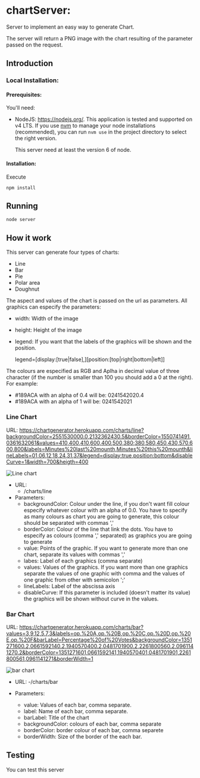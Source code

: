 # chartServer:

Server to implement an easy way to generate Chart.

The server will return a PNG image with the chart resulting of the parameter passed on the request.

## Introduction

### Local Installation:
#### Prerequisites:
You'll need:

- NodeJS: https://nodejs.org/. This application is tested and supported on v4 LTS.
  If you use [nvm](https://github.com/creationix/nvm/) to manage your node
  installations (recommended), you can run `nvm use` in the project directory to
  select the right version.

  This server need at least the version 6 of node.

#### Installation:

Execute

```
npm install
```

## Running

```
node server
```

## How it work

This server can generate four types of charts:

- Line
- Bar
- Pie
- Polar area
- Doughnut

The aspect and values of the chart is passed on the url as parameters.
All graphics can especify the parameters:
  - width: Width of the image
  - height: Height of the image
  - legend: If you want that the labels of the graphics will be shown and the position.

    legend=[display:[true|false],][position:[top|right|bottom|left]]

The colours are especified as RGB and Aplha in decimal value of three character (if the number is
smaller than 100 you should add a 0 at the right).
For example:
- #189ACA with an alpha of 0.4 will be: 0241542020.4
- #189ACA with an alpha of 1 will be: 0241542021

### Line Chart

URL: https://chartgenerator.herokuapp.com/charts/line?backgroundColor=2551530000.0,2132362430.5&borderColor=1550741491,0361632061&values=410,400,410,600,400,500,380;380,580,450,430,570,600,800&labels=Minutes%20last%20mounth,Minutes%20this%20mounth&lineLabels=01,06,12,18,24,31,37&legend=display:true,position:bottom&disableCurve=1&width=700&heigth=400

<img src="https://chartgenerator.herokuapp.com/charts/line?backgroundColor=2551530000.0,2132362430.5&borderColor=1550741491,0361632061&values=410,400,410,600,400,500,380;380,580,450,430,570,600,800&labels=Minutes%20last%20mounth,Minutes%20this%20mounth&lineLabels=01,06,12,18,24,31,37&legend=display:true,position:bottom&disableCurve=1&width=700&heigth=400" alt="Line chart">

- URL:
  - /charts/line
- Parameters:
  - backgroundColor: Colour under the line, if you don't want fill colour especify whatever colour with an alpha of 0.0. You have to specify as many colours as chart you are going to generate, this colour should be separated with commas ','
  - borderColor: Colour of the line that link the dots. You have to especify as colours (comma ',' separated) as graphics you are going to generate
  - value: Points of the graphic. If you want to generate more than one chart, separate its values with commas ','
  - labes: Label of each graphics (comma separate)
  - values: Values of the graphics. If you want more than one graphics separate the values of one graphic with comma and the values of one graphic from other with semicolon ';'
  - lineLabels: Label of the abscissa axis
  - disableCurve: If this parameter is included (doesn't matter its value) the graphics will be shown without curve in the values.

### Bar Chart

URL: https://chartgenerator.herokuapp.com/charts/bar?values=3,9,12,5,7,3&labels=op.%20A,op.%20B,op.%20C,op.%20D,op.%20E,op.%20F&barLabel=Percentage%20of%20Votes&backgroundColor=1351271600.2,0661592140.2,1940570400.2,0481701900.2,2261800560.2,0961141270.2&borderColor=1351271601,0661592141,1940570401,0481701901,2261800561,0961141271&borderWidth=1

<img src="https://chartgenerator.herokuapp.com/charts/bar?values=3,9,12,5,7,3&labels=op.%20A,op.%20B,op.%20C,op.%20D,op.%20E,op.%20F&barLabel=Percentage%20of%20Votes&backgroundColor=1351271600.2,0661592140.2,1940570400.2,0481701900.2,2261800560.2,0961141270.2&borderColor=1351271601,0661592141,1940570401,0481701901,2261800561,0961141271&borderWidth=1" alt="bar chart">

- URL:
  -/charts/bar

- Parameters:
  - value: Values of each bar, comma separate.
  - label: Name of each bar, comma separate.
  - barLabel: Title of the chart
  - backgroundColor: colours of each bar, comma separate
  - borderColor: border colour of each bar, comma separete
  - borderWidth: Size of the border of the each bar.

## Testing

You can test this server